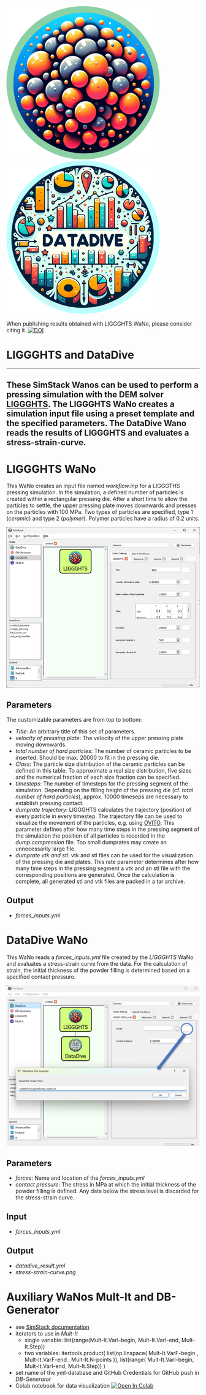 ![LIGGGHTS WaNo icon](WaNos/LIGGGHTS/LIGGGHTS.png) ![DataDive WaNo icon](WaNos/DataDive/DataDive.png)

When publishing results obtained with LIGGGHTS WaNo, please consider citing it. [![DOI](https://zenodo.org/badge/811733412.svg)](https://zenodo.org/doi/10.5281/zenodo.11517338)

# LIGGGHTS and DataDive
---
These SimStack Wanos can be used to perform a pressing simulation with the DEM solver [LIGGGHTS](https://www.cfdem.com/liggghts-open-source-discrete-element-method-particle-simulation-code).
The LIGGGHTS WaNo creates a simulation input file using a preset template and the specified parameters. The DataDive Wano reads the results of LIGGGHTS and evaluates a stress-strain-curve.
---
# LIGGGHTS WaNo
This WaNo creates an input file named *workflow.inp* for a LIGGGTHS pressing simulation. In the simulation, a defined number of particles is created within a rectangular pressing die. After a short time to allow the particles to settle, the upper pressing plate moves downwards and presses on the particles with 100 MPa.  Two types of particles are specified, type 1 (*ceramic*) and type 2 (*polymer*). Polymer particles have a radius of 0.2 units.

![Screenshot of the LIGGGHTS WaNo](liggghts_wano.png)

## Parameters
The customizable parameters are from top to bottom:
- *Title*: An arbitrary title of this set of parameters.
- *velocity of pressing plate*: The velocity of the upper pressing plate moving downwards.
- *total number of hard particles*: The number of ceramic particles to be inserted. Should be max. 20000 to fit in the pressing die.
- *Class*: The particle size distribution of the ceramic particles can be defined in this table. To approximate a real size distribution, five sizes and the numerical fraction of each size fraction can be specified.
- *timesteps*: The number of timesteps for the pressing segment of the simulation. Depending on the filling height of the pressing die (cf. *total number of hard particles*), approx. 10000 timeseps are necessary to establish pressing contact.
- *dumprate trajectory*: LIGGGHTS calculates the trajectory (position) of every particle in every timestep. The trajectory file can be used to visualize the movement of the particles, e.g. using [OVITO](https://www.ovito.org/).  This parameter defines after how many time steps in the pressing segment of the simulation the position of all particles is recorded in the *dump.compression* file. Too small dumprates may create an unnecessarily large file. 
- *dumprate vtk and stl*: vtk and stl files can be used for the visualization of the pressing die and plates. This rate parameter determines after how many time steps in the pressing segment a vtk and an stl file with the corresponding positions are generated. Once the calculation is complete, all generated stl and vtk files are packed in a tar archive.

## Output

- *forces_inputs.yml*

# DataDive WaNo

This WaNo reads a *forces_inputs.yml* file created by the *LIGGGHTS* WaNo and evaluates a stress-strain curve from the data. For the calculation of strain, the initial thickness of the powder filling is determined based on a specified contact pressure.

![Screenshot of the DataDive WaNo](datadivewano.png)


## Parameters
- *forces*: Name and location of the *forces_inputs.yml*
- *contact pressure*: The stress in MPa at which the initial thickness of the powder filling is defined. Any data below the stress level is discarded for the stress-strain curve.

## Input

- *forces_inputs.yml*

## Output

- *datadive_result.yml*
- *stress-strain-curve.png*

# Auxiliary WaNos Mult-It and DB-Generator

- see [SimStack documentation](https://simstack.readthedocs.io/en/latest/wanos/auxiliary_wanos/index.html)
- iterators to use in *Mult-It*
   * single variable: list(range(Mult-It.VarI-begin, Mult-It.VarI-end, Mult-It.Step))
   * two variables: itertools.product( list(np.linspace( Mult-It.VarF-begin , Mult-It.VarF-end , Mult-It.N-points )), list(range( Mult-It.VarI-begin, Mult-It.VarI-end, Mult-It.Step)) )
- set name of the yml-database and GitHub Credentials for GitHub push in *DB-Generator*
- Colab notebook for data visualization [![Open In Colab](https://colab.research.google.com/assets/colab-badge.svg)](https://colab.research.google.com/drive/1ya9pwN7OXd_CaeIFAYofjYyKTqFQtRn-?usp=sharing)
